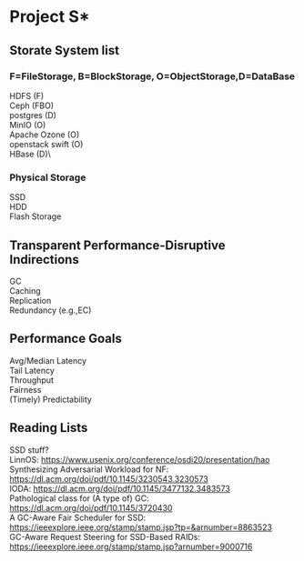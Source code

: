 # Project S*
## Storate System list
### F=FileStorage, B=BlockStorage, O=ObjectStorage,D=DataBase
HDFS (F)\
Ceph (FBO)\
postgres (D)\
MinIO (O)\
Apache Ozone (O)\
openstack swift (O)\
HBase (D)\
### Physical Storage
SSD\
HDD\
Flash Storage

## Transparent Performance-Disruptive Indirections
GC\
Caching\
Replication\
Redundancy (e.g.,EC)

## Performance Goals
Avg/Median Latency\
Tail Latency\
Throughput\
Fairness\
(Timely) Predictability

## Reading Lists
SSD stuff?\
LinnOS: https://www.usenix.org/conference/osdi20/presentation/hao \
Synthesizing Adversarial Workload for NF: https://dl.acm.org/doi/pdf/10.1145/3230543.3230573 \
IODA: https://dl.acm.org/doi/pdf/10.1145/3477132.3483573 \
Pathological class for (A type of) GC: https://dl.acm.org/doi/pdf/10.1145/3720430 \
A GC-Aware Fair Scheduler for SSD: https://ieeexplore.ieee.org/stamp/stamp.jsp?tp=&arnumber=8863523 \
GC-Aware Request Steering for SSD-Based RAIDs: https://ieeexplore.ieee.org/stamp/stamp.jsp?arnumber=9000716

